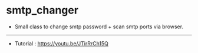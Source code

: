 # smtp_changer
* Small class to change smtp password + scan smtp ports via browser.

---------------

* Tutorial : https://youtu.be/JTirRrCh15Q
